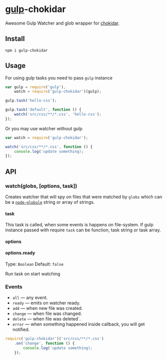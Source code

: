 [gulp](https://github.com/gulpjs/gulp)-chokidar
=============

Awesome Gulp Watcher and glob wrapper for [chokidar](https://github.com/paulmillr/chokidar).

## Install

```
npm i gulp-chokidar
```

## Usage

For using gulp tasks you need to pass `gulp` instance

```js
var gulp = require('gulp'),
    watch = require('gulp-chokidar')(gulp);

gulp.task('hello-css');

gulp.task('default', function () {
    watch('src/css/**/*.css', 'hello-css');
});
```

Or you may use watcher without gulp

```js
var watch = require('gulp-chokidar');

watch('src/css/**/*.css', function () {
	console.log('update something);
});

```

## API

### watch(globs, [options, task])

Creates watcher that will spy on files that were matched by `globs` which can be a
[`node-globule`](https://github.com/cowboy/node-globule) string or array of strings.

#### task

This task is called, when some events is happens on file-system.
If gulp instance passed with require `task` can be function, task string or task array.

#### options

#### options.ready
Type: `Boolean`
Default: `false`

Run task on start watching

### Events

 * `all` — any event.
 * `ready` — emits on watcher ready.
 * `add` — when new file was created.
 * `change` — when file was changed.
 * `delete` — when file was deleted`.
 * `error` — when something happened inside callback, you will get notified.


```js
require('gulp-chokidar')('src/css/**/*.css')
	.on('change', function () {
		console.log('update something);
	});

```
